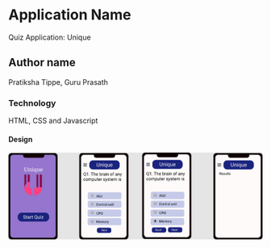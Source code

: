 # Application Name
Quiz Application: Unique
## Author name 
Pratiksha Tippe, Guru Prasath
### Technology
HTML, CSS and Javascript
#### Design
![sceenshot](Quiz.png)
